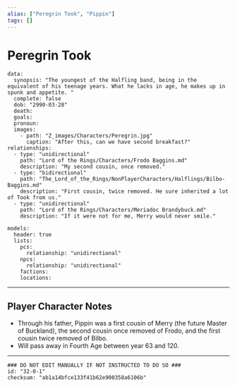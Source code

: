 ```yaml
---
alias: ["Peregrin Took", "Pippin"]
tags: []
---
```

# Peregrin Took

```RpgManagerData
data: 
  synopsis: "The youngest of the Halfling band, being in the equivalent of his teenage years. What he lacks in age, he makes up in spunk and appetite. "
  complete: false
  dob: "2990-03-28"
  death: 
  goals: 
  pronoun: 
  images: 
    - path: "Z_images/Characters/Peregrin.jpg"
      caption: "After this, can we have second breakfast?"
relationships: 
  - type: "unidirectional"
    path: "Lord of the Rings/Characters/Frodo Baggins.md"
    description: "My second cousin, once removed."
  - type: "bidirectional"
    path: "The_Lord_of_the_Rings/NonPlayerCharacters/Halflings/Bilbo-Baggins.md"
    description: "First cousin, twice removed. He sure inherited a lot of Took from us."
  - type: "unidirectional"
    path: "Lord of the Rings/Characters/Meriadoc Brandybuck.md"
    description: "If it were not for me, Merry would never smile."
```

```RpgManager
models: 
  header: true
  lists: 
    pcs: 
      relationship: "unidirectional"
    npcs: 
      relationship: "unidirectional"
    factions: 
    locations: 
```

---

## Player Character Notes

- Through his father, Pippin was a first cousin of Merry (the future Master of Buckland), the second cousin once removed of Frodo, and the first cousin twice removed of Bilbo.
- Will pass away in Fourth Age between year 63 and 120.

---

```RpgManagerID
### DO NOT EDIT MANUALLY IF NOT INSTRUCTED TO DO SO ###
id: "32-0-1"
checksum: "ab1a14bfce133f41b62e900358a6106b"
```

